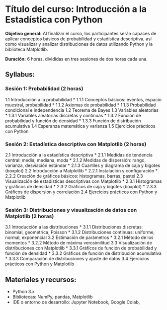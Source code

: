 # Título del curso: Introducción a la Estadística con Python

**Objetivo general:** Al finalizar el curso, los participantes serán capaces de aplicar conceptos básicos de probabilidad y estadística descriptiva, así como visualizar y analizar distribuciones de datos utilizando Python y la biblioteca Matplotlib.

**Duración:** 6 horas, divididas en tres sesiones de dos horas cada una.

## Syllabus:

### Sesión 1: Probabilidad (2 horas)
1.1 Introducción a la probabilidad
    * 1.1.1 Conceptos básicos: eventos, espacio muestral, probabilidad
    * 1.1.2 Axiomas de probabilidad
    * 1.1.3 Probabilidad condicional e independencia
1.2 Teorema de Bayes
1.3 Variables aleatorias
    * 1.3.1 Variables aleatorias discretas y continuas
    * 1.3.2 Función de probabilidad y función de densidad
    * 1.3.3 Función de distribución acumulativa
1.4 Esperanza matemática y varianza
1.5 Ejercicios prácticos con Python

### Sesión 2: Estadística descriptiva con Matplotlib (2 horas)
2.1 Introducción a la estadística descriptiva
    * 2.1.1 Medidas de tendencia central: media, mediana, moda
    * 2.1.2 Medidas de dispersión: rango, varianza, desviación estándar
    * 2.1.3 Cuartiles y diagrama de caja y bigotes (boxplot)
2.2 Introducción a Matplotlib
    * 2.2.1 Instalación y configuración
    * 2.2.2 Creación de gráficos básicos: histogramas, barras, pastel
2.3 Visualización de estadísticas descriptivas con Matplotlib
    * 2.3.1 Histogramas y gráficos de densidad
    * 2.3.2 Gráficos de caja y bigotes (boxplot)
    * 2.3.3 Gráficos de dispersión y correlación
2.4 Ejercicios prácticos con Python y Matplotlib

### Sesión 3: Distribuciones y visualización de datos con Matplotlib (2 horas)
3.1 Introducción a las distribuciones
    * 3.1.1 Distribuciones discretas: binomial, geométrica, Poisson
    * 3.1.2 Distribuciones continuas: uniforme, normal, exponencial
3.2 Estimación de parámetros
    * 3.2.1 Método de los momentos
    * 3.2.2 Método de máxima verosimilitud
3.3 Visualización de distribuciones con Matplotlib
    * 3.3.1 Gráficos de función de probabilidad y función de densidad
    * 3.3.2 Gráficos de función de distribución acumulativa
    * 3.3.3 Comparación de distribuciones y ajuste de datos
3.4 Ejercicios prácticos con Python y Matplotlib

## Materiales y recursos:
- Python 3.x
- Bibliotecas: NumPy, pandas, Matplotlib
- IDE o entorno de desarrollo: Jupyter Notebook, Google Colab,